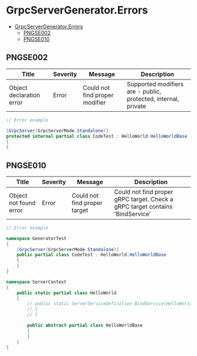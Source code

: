 ﻿# GrpcServerGenerator.Errors


- [GrpcServerGenerator.Errors](#grpcservergeneratorerrors)
  - [PNGSE002](#pngse002)
  - [PNGSE010](#pngse010)


## PNGSE002


|Title|Severity|Message|Description|
|---|---|---|---|
|Object declaration error|Error|Could not find proper modifier|Supported modifiers are - public, protected, internal, private|

```cs
// Error example

[GrpcServer(GrpcServerMode.Standalone)]
protected internal partial class CodeTest : HelloWorld.HelloWorldBase   // PNGSE002
{
}
```


## PNGSE010


|Title|Severity|Message|Description|
|---|---|---|---|
|Object not found error|Error|Could not find proper target|Could not find proper gRPC target. Check a gRPC target contains 'BindService'|

```cs
// Error example

namespace GeneratorTest
{
    [GrpcServer(GrpcServerMode.Standalone)]
    public partial class CodeTest : HelloWorld.HelloWorldBase
    {
    }
}

namespace ServerContext
{
    public static partial class HelloWorld
    {
        // public static ServerServiceDefinition BindService(HelloWorldBase base)  // PNGSE010
        // {
        // }

        public abstract partial class HelloWorldBase
        {
        }
    }
}
```